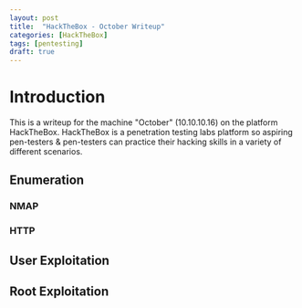 ```yaml
---
layout: post
title:  "HackTheBox - October Writeup"
categories: [HackTheBox]
tags: [pentesting]
draft: true
---
```


# Introduction

This is a writeup for the machine "October" (10.10.10.16) on the platform HackTheBox. HackTheBox is a penetration testing labs platform so aspiring pen-testers & pen-testers can practice their hacking skills in a variety of different scenarios.

## Enumeration

### NMAP

### HTTP

## User Exploitation


## Root Exploitation

